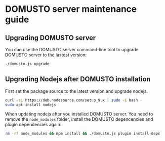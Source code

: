 # DOMUSTO server maintenance guide

## Upgrading DOMUSTO server
You can use the DOMUSTO server command-line tool to upgrade DOMUSTO server to the lastest version:
```bash
./domusto.js upgrade
```

## Upgrading Nodejs after DOMUSTO installation

First set the package source to the latest version and upgrade nodejs.

```bash
curl -sL https://deb.nodesource.com/setup_9.x | sudo -E bash -
sudo apt install nodejs
```

When updating nodejs after you installed DOMUSTO server. You need to remove the `node_modules` folder, install the DOMUSTO depencencies and plugin dependencies again:

```bash
rm -rf node_modules && npm install && ./domusto.js plugin install-deps
```